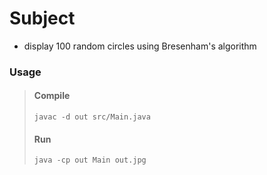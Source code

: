 # Subject
- display 100 random circles using Bresenham's algorithm

### Usage
> #### Compile
> `javac -d out src/Main.java`
> #### Run
> `java -cp out Main out.jpg`
